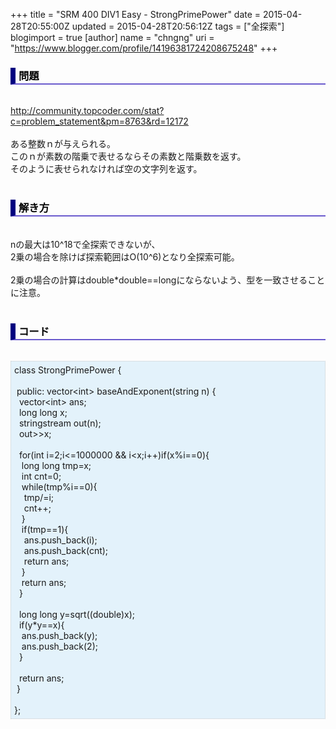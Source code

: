 +++
title = "SRM 400 DIV1 Easy - StrongPrimePower"
date = 2015-04-28T20:55:00Z
updated = 2015-04-28T20:56:12Z
tags = ["全探索"]
blogimport = true 
[author]
	name = "chngng"
	uri = "https://www.blogger.com/profile/14196381724208675248"
+++

<div dir="ltr" style="text-align: left;" trbidi="on"><h3 style="border-bottom: 2px solid slateblue; border-left: 8px solid navy; color: black; padding: 0px 0px 1px 5px;">問題 </h3><br /><a href="http://community.topcoder.com/stat?c=problem_statement&amp;pm=8763&amp;rd=12172" target="_blank">http://community.topcoder.com/stat?c=problem_statement&amp;pm=8763&amp;rd=12172</a><br /><br />ある整数ｎが与えられる。<br />このｎが素数の階乗で表せるならその素数と階乗数を返す。<br />そのように表せられなければ空の文字列を返す。<br /><br /><h3 style="border-bottom: 2px solid slateblue; border-left: 8px solid navy; color: black; padding: 0px 0px 1px 5px;">解き方 </h3><br />nの最大は10^18で全探索できないが、<br />2乗の場合を除けば探索範囲はO(10^6)となり全探索可能。<br /><br />2乗の場合の計算はdouble*double==longにならないよう、型を一致させることに注意。<br /><br /><h3 style="border-bottom: 2px solid slateblue; border-left: 8px solid navy; color: black; padding: 0px 0px 1px 5px;">コード </h3><br /><div style="background-color: #e3f2fb; border: 1px dotted #CCCCCC; padding: 5px;">class StrongPrimePower {<br /><br /><span class="Apple-tab-span" style="white-space: pre;"> </span>public: vector&lt;int&gt; baseAndExponent(string n) {<br /><span class="Apple-tab-span" style="white-space: pre;">  </span>vector&lt;int&gt; ans;<br /><span class="Apple-tab-span" style="white-space: pre;">  </span>long long x;<br /><span class="Apple-tab-span" style="white-space: pre;">  </span>stringstream out(n);<br /><span class="Apple-tab-span" style="white-space: pre;">  </span>out&gt;&gt;x;<br /><br /><span class="Apple-tab-span" style="white-space: pre;">  </span>for(int i=2;i&lt;=1000000 &amp;&amp; i&lt;x;i++)if(x%i==0){<br /><span class="Apple-tab-span" style="white-space: pre;">   </span>long long tmp=x;<br /><span class="Apple-tab-span" style="white-space: pre;">   </span>int cnt=0;<br /><span class="Apple-tab-span" style="white-space: pre;">   </span>while(tmp%i==0){<br /><span class="Apple-tab-span" style="white-space: pre;">    </span>tmp/=i;<br /><span class="Apple-tab-span" style="white-space: pre;">    </span>cnt++;<br /><span class="Apple-tab-span" style="white-space: pre;">   </span>}<br /><span class="Apple-tab-span" style="white-space: pre;">   </span>if(tmp==1){<br /><span class="Apple-tab-span" style="white-space: pre;">    </span>ans.push_back(i);<br /><span class="Apple-tab-span" style="white-space: pre;">    </span>ans.push_back(cnt);<br /><span class="Apple-tab-span" style="white-space: pre;">    </span>return ans;<br /><span class="Apple-tab-span" style="white-space: pre;">   </span>}<br /><span class="Apple-tab-span" style="white-space: pre;">   </span>return ans;<br /><span class="Apple-tab-span" style="white-space: pre;">  </span>}<br /><br /><span class="Apple-tab-span" style="white-space: pre;">  </span>long long y=sqrt((double)x);<br /><span class="Apple-tab-span" style="white-space: pre;">  </span>if(y*y==x){<br /><span class="Apple-tab-span" style="white-space: pre;">   </span>ans.push_back(y);<br /><span class="Apple-tab-span" style="white-space: pre;">   </span>ans.push_back(2);<br /><span class="Apple-tab-span" style="white-space: pre;">  </span>}<br /><br /><span class="Apple-tab-span" style="white-space: pre;">  </span>return ans;<br /><span class="Apple-tab-span" style="white-space: pre;"> </span>}<br /><br />};</div></div>
